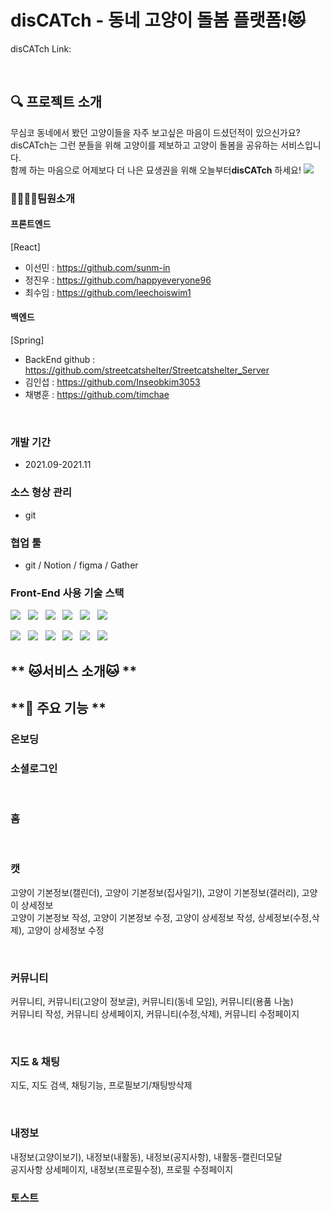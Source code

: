 # disCATch - 동네 고양이 돌봄 플랫폼!😻

disCATch Link:

<br>

## **🔍 프로젝트 소개**

<p>무심코 동네에서 봤던 고양이들을 자주 보고싶은 마음이 드셨던적이 있으신가요? <br/>disCATch는 그런 분들을 위해 고양이를 제보하고 고양이 돌봄을 공유하는 서비스입니다. <br/>함께 하는 마음으로 어제보다 더 나은 묘생권을 위해 오늘부터<b>disCATch</b> 하세요!

  
  
<img src="https://user-images.githubusercontent.com/85476908/145684737-5030a8d7-7643-436a-9fb0-72a713d3ef34.png" /> 

### **👨‍👨‍👦‍👦팀원소개**

#### **프론트엔드**
[React]
- 이선민 : https://github.com/sunm-in
- 정진우 : https://github.com/happyeveryone96
- 최수임 : https://github.com/leechoiswim1

#### **백엔드**
[Spring]
- BackEnd github : https://github.com/streetcatshelter/Streetcatshelter_Server
- 김인섭 : https://github.com/Inseobkim3053
- 채병훈 : https://github.com/timchae

<br>

### **개발 기간**

- 2021.09-2021.11

### **소스 형상 관리**

- git

### **협업 툴**

- git / Notion / figma / Gather

### **Front-End 사용 기술 스택**

<!-- <img alt="Python" src ="https://img.shields.io/badge/기술명-원하는색상코드.svg?&style=for-the-badge&logo=로고명&logoColor=로고색상"/> -->

<img src="https://img.shields.io/badge/JavaScript-F7DF1E.svg?&style=for-the-badge&logo=JavaScript&logoColor=white" /> &nbsp;
<img src="https://img.shields.io/badge/React-61DAFB.svg?&style=for-the-badge&logo=React&logoColor=white" /> &nbsp;
<img src="https://img.shields.io/badge/Redux-764ABC.svg?&style=for-the-badge&logo=Redux&logoColor=white" /> &nbsp;
<img src="https://img.shields.io/badge/ReduxToolkit-blueviolet.svg?&style=for-the-badge&logo=ReduxToolkit&logoColor=white" /> &nbsp;
<img src="https://img.shields.io/badge/Socket.io-010101.svg?&style=for-the-badge&logo=Socket.io&logoColor=white" /> &nbsp;
<img src="https://img.shields.io/badge/styled--components-DB7093.svg?&style=for-the-badge&logo=styled-components&logoColor=white" /> &nbsp;

<img src="https://img.shields.io/badge/Axios-pink.svg?&style=for-the-badge&logo=Axios&logoColor=white" /> &nbsp;
<img src="https://img.shields.io/badge/React Router-E34F26.svg?&style=for-the-badge&logo=React Router&logoColor=white" /> &nbsp;
<img src="https://img.shields.io/badge/Amazon S3-569A31.svg?&style=for-the-badge&logo=Amazon S3&logoColor=white" /> &nbsp;
<img src="https://img.shields.io/badge/Material Design Icons-2196F3.svg?&style=for-the-badge&logo=Material Design Icons&logoColor=white" /> &nbsp;
<img src="https://img.shields.io/badge/HTML5-CA4245.svg?&style=for-the-badge&logo=HTML5&logoColor=white" /> &nbsp;
<img src="https://img.shields.io/badge/CSS3-1572B6.svg?&style=for-the-badge&logo=CSS3&logoColor=white" /> &nbsp;

## ** 🐱서비스 소개🐱 **
## **📌 주요 기능 **
<!-- 온보딩 & 소셜로그인 -->
  

<h3 style="font-weight: bold">온보딩</h3>



<h3 style="font-weight: bold">소셜로그인</h3>

<br>

<!-- 홈 & 캣 -->
<h3 style="font-weight: bold">홈</h3>

<br>

<h3 style="font-weight: bold">캣</h3>

고양이 기본정보(캘린더), 고양이 기본정보(집사일기), 고양이 기본정보(갤러리), 고양이 상세정보 <br>
고양이 기본정보 작성, 고양이 기본정보 수정, 고양이 상세정보 작성, 상세정보(수정,삭제), 고양이 상세정보 수정

<br>

<!-- 커뮤니티 -->
<h3 style="font-weight: bold">커뮤니티</h3>

커뮤니티, 커뮤니티(고양이 정보글), 커뮤니티(동네 모임), 커뮤니티(용품 나눔) <br>
커뮤니티 작성, 커뮤니티 상세페이지, 커뮤니티(수정,삭제), 커뮤니티 수정페이지

<br>

<!-- 지도 & 채팅 -->
<h3 style="font-weight: bold">지도 & 채팅</h3>

지도, 지도 검색, 채팅기능, 프로필보기/채팅방삭제

<br>

<!-- 내정보 -->
<h3 style="font-weight: bold">내정보</h3>

내정보(고양이보기), 내정보(내활동), 내정보(공지사항), 내활동-캘린더모달 <br>
공지사항 상세페이지, 내정보(프로필수정), 프로필 수정페이지

<!-- 토스트 -->
<h3 style="font-weight: bold">토스트</h3>
